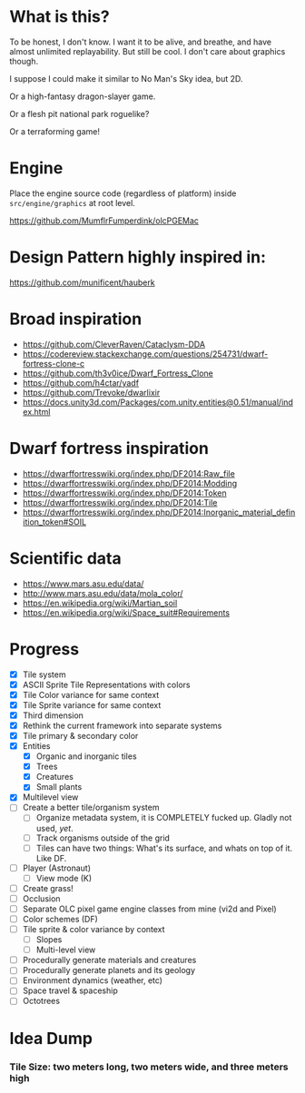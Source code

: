# What is this?
To be honest, I don't know. I want it to be alive, and breathe, and have almost unlimited replayability. But still be cool. I don't care about graphics though.

I suppose I could make it similar to No Man's Sky idea, but 2D.

Or a high-fantasy dragon-slayer game.

Or a flesh pit national park roguelike?

Or a terraforming game!

# Engine
Place the engine source code (regardless of platform) inside `src/engine/graphics` at root level.

https://github.com/MumflrFumperdink/olcPGEMac

# Design Pattern highly inspired in:
https://github.com/munificent/hauberk

# Broad inspiration
- https://github.com/CleverRaven/Cataclysm-DDA
- https://codereview.stackexchange.com/questions/254731/dwarf-fortress-clone-c
- https://github.com/th3v0ice/Dwarf_Fortress_Clone
- https://github.com/h4ctar/yadf
- https://github.com/Trevoke/dwarlixir
- https://docs.unity3d.com/Packages/com.unity.entities@0.51/manual/index.html

# Dwarf fortress inspiration
- https://dwarffortresswiki.org/index.php/DF2014:Raw_file
- https://dwarffortresswiki.org/index.php/DF2014:Modding
- https://dwarffortresswiki.org/index.php/DF2014:Token
- https://dwarffortresswiki.org/index.php/DF2014:Tile
- https://dwarffortresswiki.org/index.php/DF2014:Inorganic_material_definition_token#SOIL

# Scientific data
- https://www.mars.asu.edu/data/
- http://www.mars.asu.edu/data/mola_color/
- https://en.wikipedia.org/wiki/Martian_soil
- https://en.wikipedia.org/wiki/Space_suit#Requirements

# Progress
- [X] Tile system
- [X] ASCII Sprite Tile Representations with colors
- [X] Tile Color variance for same context
- [X] Tile Sprite variance for same context
- [X] Third dimension
- [X] Rethink the current framework into separate systems
- [X] Tile primary & secondary color
- [X] Entities
  - [X] Organic and inorganic tiles
  - [X] Trees
  - [X] Creatures
  - [X] Small plants
- [X] Multilevel view
- [ ] Create a better tile/organism system
  - [ ] Organize metadata system, it is COMPLETELY fucked up. Gladly not used, *yet*.
  - [ ] Track organisms outside of the grid
  - [ ] Tiles can have two things: What's its surface, and whats on top of it. Like DF.
- [ ] Player (Astronaut)
    - [ ] View mode (K)
- [ ] Create grass!
- [ ] Occlusion
- [ ] Separate OLC pixel game engine classes from mine (vi2d and Pixel)
- [ ] Color schemes (DF)
- [ ] Tile sprite & color variance by context
  - [ ] Slopes
  - [ ] Multi-level view
- [ ] Procedurally generate materials and creatures
- [ ] Procedurally generate planets and its geology
- [ ] Environment dynamics (weather, etc)
- [ ] Space travel & spaceship
- [ ] Octotrees

# Idea Dump
### Tile Size: two meters long, two meters wide, and three meters high
